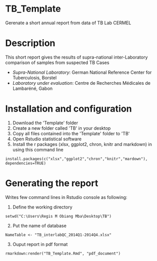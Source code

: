 # TB_Template
Gerenate a short annual report from data of TB Lab CERMEL

# Description 
This short report gives the results of supra-national inter-Laboratory comparison
of samples from suspected TB Cases 
- *Supra-National Laboratory*: German National Reference Center for Tuberculosis, Borstel
- *Laboratory under evaluation*: Centre de Recherches Médicales de Lambaréné, Gabon

# Installation and configuration
1. Download the 'Template' folder
2. Create a new folder called 'TB' in your desktop
3. Copy all files contained into the 'Template' folder to 'TB'
4. Open Rstudio statistical software
5. Install the r packages (xlsx, ggplot2, chron, knitr and markdown) in using this command line 
```{r}
install.packages(c("xlsx","ggplot2","chron","knitr","mardown"), dependencies=TRUE)
```
# Generating the report
Writes few command lines in Rstudio console as following:

1. Define the working directory
```{r}
setwd("C:\Users\Regis M Obiang Mba\Desktop\TB")
```

2. Put the name of database
```{r}
NameTable <- "TB_interlabQC_2014Q1-2014Q4.xlsx"
```
3. Ouput report in pdf format
```{r}
rmarkdown:render("TB_Template.Rmd", "pdf_document")
```



